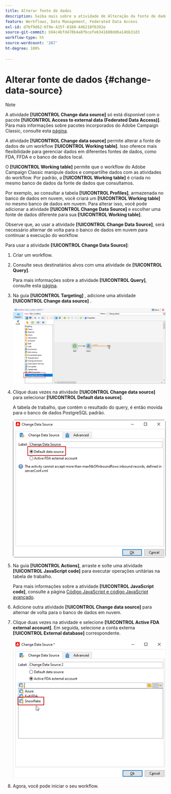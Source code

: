 ```yaml
---
title: Alterar fonte de dados
description: Saiba mais sobre a atividade de Alteração da fonte de dados
feature: Workflows, Data Management, Federated Data Access
exl-id: d7bf9d62-6f9e-415f-8160-446210f6392e
source-git-commit: b94c4bfd478b4a8fbcefe6341608dd6a14bb31d3
workflow-type: ht
source-wordcount: '267'
ht-degree: 100%

---
```


# Alterar fonte de dados {#change-data-source}

>[!NOTE]
>
> A atividade **[!UICONTROL Change data source]** só está disponível com o pacote **[!UICONTROL Access to external data (Federated Data Access)]**. Para mais informações sobre pacotes incorporados do Adobe Campaign Classic, consulte esta [página](../../installation/using/installing-campaign-standard-packages.md).

A atividade **[!UICONTROL Change data source]** permite alterar a fonte de dados de um workflow **[!UICONTROL Working table]**. Isso oferece mais flexibilidade para gerenciar dados em diferentes fontes de dados, como FDA, FFDA e o banco de dados local.

O **[!UICONTROL Working table]** permite que o workflow do Adobe Campaign Classic manipule dados e compartilhe dados com as atividades do workflow.
Por padrão, a **[!UICONTROL Working table]** é criada no mesmo banco de dados da fonte de dados que consultamos.

Por exemplo, ao consultar a tabela **[!UICONTROL Profiles]**, armazenada no banco de dados em nuvem, você criará um **[!UICONTROL Working table]** no mesmo banco de dados em nuvem.
Para alterar isso, você pode adicionar a atividade **[!UICONTROL Change Data Source]** e escolher uma fonte de dados diferente para sua **[!UICONTROL Working table]**.

Observe que, ao usar a atividade **[!UICONTROL Change Data Source]**, será necessário alternar de volta para o banco de dados em nuvem para continuar a execução do workflow.

Para usar a atividade **[!UICONTROL Change Data Source]**:

1. Criar um workflow.

1. Consulte seus destinatários alvos com uma atividade de **[!UICONTROL Query]**.

   Para mais informações sobre a atividade **[!UICONTROL Query]**, consulte esta [página](../../workflow/using/query.md#creating-a-query).

1. Na guia **[!UICONTROL Targeting]** , adicione uma atividade **[!UICONTROL Change data source]** .

   ![](assets/change-data-source.png)

1. Clique duas vezes na atividade **[!UICONTROL Change data source]** para selecionar **[!UICONTROL Default data source]**.

   A tabela de trabalho, que contém o resultado do query, é então movida para o banco de dados PostgreSQL padrão.

   ![](assets/change-data-source_2.png)

1. Na guia **[!UICONTROL Actions]**, arraste e solte uma atividade **[!UICONTROL JavaScript code]** para executar operações unitárias na tabela de trabalho.

   Para mais informações sobre a atividade **[!UICONTROL JavaScript code]**, consulte a página [Código JavaScript e código JavaScript avançado](../../workflow/using/sql-code-and-javascript-code.md#javascript-code).

1. Adicione outra atividade **[!UICONTROL Change data source]** para alternar de volta para o banco de dados em nuvem.

1. Clique duas vezes na atividade e selecione **[!UICONTROL Active FDA external account]**. Em seguida, selecione a conta externa **[!UICONTROL External database]** correspondente.

   ![](assets/change-data-source_3.png)

1. Agora, você pode iniciar o seu workflow.
